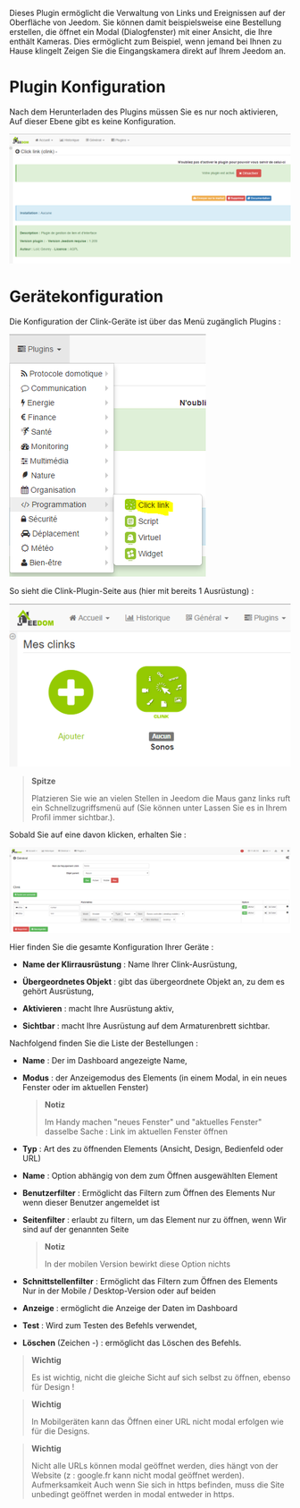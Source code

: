 Dieses Plugin ermöglicht die Verwaltung von Links und Ereignissen auf der Oberfläche von
Jeedom. Sie können damit beispielsweise eine Bestellung erstellen, die
öffnet ein Modal (Dialogfenster) mit einer Ansicht, die Ihre enthält
Kameras. Dies ermöglicht zum Beispiel, wenn jemand bei Ihnen zu Hause klingelt
Zeigen Sie die Eingangskamera direkt auf Ihrem Jeedom an.

Plugin Konfiguration 
=======================

Nach dem Herunterladen des Plugins müssen Sie es nur noch aktivieren,
Auf dieser Ebene gibt es keine Konfiguration.

![clink1](../images/clink1.PNG)

Gerätekonfiguration 
=============================

Die Konfiguration der Clink-Geräte ist über das Menü zugänglich
Plugins :

![clink2](../images/clink2.PNG)

So sieht die Clink-Plugin-Seite aus (hier mit bereits 1
Ausrüstung) :

![clink3](../images/clink3.PNG)

> **Spitze**
>
> Platzieren Sie wie an vielen Stellen in Jeedom die Maus ganz links
> ruft ein Schnellzugriffsmenü auf (Sie können unter
> Lassen Sie es in Ihrem Profil immer sichtbar.).

Sobald Sie auf eine davon klicken, erhalten Sie :

![clink4](../images/clink4.PNG)

Hier finden Sie die gesamte Konfiguration Ihrer Geräte :

-   **Name der Klirrausrüstung** : Name Ihrer Clink-Ausrüstung,

-   **Übergeordnetes Objekt** : gibt das übergeordnete Objekt an, zu dem es gehört
    Ausrüstung,

-   **Aktivieren** : macht Ihre Ausrüstung aktiv,

-   **Sichtbar** : macht Ihre Ausrüstung auf dem Armaturenbrett sichtbar.

Nachfolgend finden Sie die Liste der Bestellungen :

-   **Name** : Der im Dashboard angezeigte Name,

-   **Modus** : der Anzeigemodus des Elements (in einem Modal, in
    ein neues Fenster oder im aktuellen Fenster)

    > **Notiz**
    >
    > Im Handy machen &quot;neues Fenster&quot; und &quot;aktuelles Fenster&quot; dasselbe
    > Sache : Link im aktuellen Fenster öffnen

-   **Typ** : Art des zu öffnenden Elements (Ansicht, Design, Bedienfeld oder URL)

-   **Name** : Option abhängig von dem zum Öffnen ausgewählten Element

-   **Benutzerfilter** : Ermöglicht das Filtern zum Öffnen des Elements
    Nur wenn dieser Benutzer angemeldet ist

-   **Seitenfilter** : erlaubt zu filtern, um das Element nur zu öffnen, wenn
    Wir sind auf der genannten Seite

    > **Notiz**
    >
    > In der mobilen Version bewirkt diese Option nichts

-   **Schnittstellenfilter** : Ermöglicht das Filtern zum Öffnen des Elements
    Nur in der Mobile / Desktop-Version oder auf beiden

-   **Anzeige** : ermöglicht die Anzeige der Daten im Dashboard

-   **Test** : Wird zum Testen des Befehls verwendet,

-   **Löschen** (Zeichen -) : ermöglicht das Löschen des Befehls.

> **Wichtig**
>
> Es ist wichtig, nicht die gleiche Sicht auf sich selbst zu öffnen, ebenso für
> Design !

> **Wichtig**
>
> In Mobilgeräten kann das Öffnen einer URL nicht modal erfolgen
> wie für die Designs.

> **Wichtig**
>
> Nicht alle URLs können modal geöffnet werden, dies hängt von der
> Website (z : google.fr kann nicht modal geöffnet werden). Aufmerksamkeit
> Auch wenn Sie sich in https befinden, muss die Site unbedingt geöffnet werden
> in modal entweder in https.
